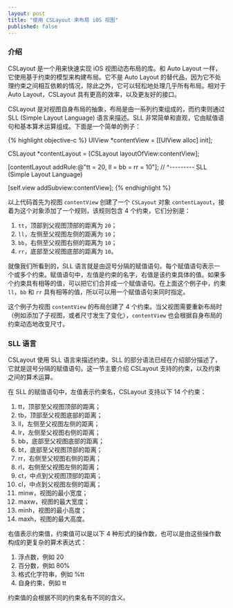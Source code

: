 ```yaml
---
layout: post
title: "使用 CSLayout 来布局 iOS 视图"
published: false
---
```


### 介绍

CSLayout 是一个用来快速实现 iOS 视图动态布局的库。和 Auto Layout 一样，它使用基于约束的模型来构建布局。它不是 Auto Layout 的替代品，因为它不处理约束之间相互依赖的情况，除此之外，它可以轻松地处理几乎所有布局。相对于 Auto Layout，CSLayout 具有更高的效率，以及更友好的接口。

CSLayout 是对视图自身布局的抽象，布局是由一系列约束组成的，而约束则通过 SLL (Simple Layout Language) 语言来描述。SLL 非常简单和直观，它由赋值语句和基本算术运算组成。下面是一个简单的例子：

{% highlight objective-c %}
UIView *contentView = [[UIView alloc] init];

CSLayout *contentLayout = [CSLayout layoutOfView:contentView];

[contentLayout addRule:@"tt = 20, ll =  bb = rr = 10"];
//                                  ^--------- SLL (Simple Layout Language)

[self.view addSubview:contentView];
{% endhighlight %}

以上代码首先为视图 `contentView` 创建了一个 `CSLayout` 对象 `contentLayout`，接着为这个对象添加了一个规则，该规则包含 4 个约束，它们分别是：

1. `tt`，顶部到父视图顶部的距离为 `20`；
2. `ll`，左侧至父视图左侧的距离为 `10`；
3. `bb`，右侧至父视图右侧的距离为 `10`；
4. `rr`，底部至父视图底部的距离为 `10`。

就像我们所看到的，SLL 语言就是由逗号分隔的赋值语句。每个赋值语句表示一个或多个约束。赋值语句中，左值是约束的名字，右值是该约束具体的值。如果多个约束具有相等的值，可以把它们合并成一个赋值语句。在上面这个例子中，约束 `ll`，`bb` 和 `rr` 具有相等的值，所以可以用一个赋值语句来同时指定。

这个例子为视图 `contentView` 的布局创建了 4 个约束。当父视图需要重新布局时（例如添加了子视图，或者尺寸发生了变化），`contentView` 也会根据自身布局的约束动态地改变尺寸。

### SLL 语言

CSLayout 使用 SLL 语言来描述约束。SLL 的部分语法已经在介绍部分描述了，它就是逗号分隔的赋值语句。这一节主要介绍 CSLayout 支持的约束，以及约束之间的算术运算。

在 SLL 的赋值语句中，左值表示约束名，CSLayout 支持以下 14 个约束：

1.  tt，顶部至父视图顶部的距离；
2.  tb，顶部至父视图底部的距离；
3.  ll，左侧至父视图左侧的距离；
4.  lr，左侧至父视图右侧的距离；
5.  bb，底部至父视图底部的距离；
6.  bt，底部至父视图顶部的距离；
7.  rr，右侧至父视图右侧的距离；
8.  rl，右侧至父视图左侧的距离；
9.  ct，中点到父视图顶部的距离；
10. cl，中点到父视图左侧的距离；
11. minw，视图的最小宽度；
12. maxw，视图的最大宽度；
13. minh，视图的最小高度；
14. maxh，视图的最大高度。

右值表示约束值，约束值可以是以下 4 种形式的操作数，也可以是由这些操作数构成的更复杂的算术表达式：

1. 浮点数，例如 20
2. 百分数，例如 80%
3. 格式化字符串，例如 %tt
4. 自身约束，例如 tt

约束值的会根据不同的约束名有不同的含义。

